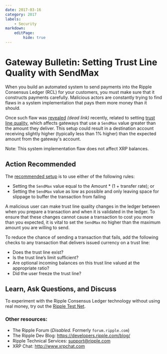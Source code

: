 ```yaml
---
date: 2017-03-16
category: 2017
labels:
    - Security
markdown:
    editPage:
        hide: true
---
```

# Gateway Bulletin: Setting Trust Line Quality with SendMax

When you build an automated system to send payments into the Ripple Consensus Ledger (RCL) for your customers, you must make sure that it constructs payments carefully. Malicious actors are constantly trying to find flaws in a system implementation that pays them more money than it should.

Once such flaw was [revealed](https://forum.ripple.com/viewtopic.php?f=1&t=18210) _(dead link)_ recently, related to setting [trust line quality](https://web.archive.org/web/20150422102043/https://wiki.ripple.com/Trust_line_quality), which affects gateways that use a `SendMax` value greater than the amount they deliver. This setup could result in a destination account receiving slightly higher (typically less than 1% higher) than the expected amount from the gateway's account.

Note: This system implementation flaw does not affect XRP balances.

## Action Recommended

The [recommended setup](https://xrpl.org/become-an-xrp-ledger-gateway.html#sending-payments-to-customers) is to use either of the following rules:

* Setting the `SendMax` value equal to the Amount * (1 + transfer rate); or
* Setting the `SendMax` value as low as possible and only leaving space for slippage to buffer the transaction from failing

A malicious user can make trust line quality changes in the ledger between when you prepare a transaction and when it is validated in the ledger. To ensure that these changes cannot cause a transaction to cost you more than you expected, it is vital to set the `SendMax` no higher than the maximum amount you are willing to send.

To reduce the chance of sending a transaction that fails, add the following checks to any transaction that delivers issued currency on a trust line:

* Does the trust line exist?
* Is the trust line’s limit sufficient?
* Are optional incoming balances on this trust line valued at the appropriate ratio?
* Did the user freeze the trust line?

## Learn, Ask Questions, and Discuss

To experiment with the Ripple Consensus Ledger technology without using real money, try out the [Ripple Test Net](https://xrpl.org/xrp-testnet-faucet.html).

### Other resources:

* The Ripple Forum (_Disabled._ Formerly `forum.ripple.com`)
* The Ripple Dev Blog: <https://developers.ripple.com/blog/>
* Ripple Technical Services: <support@ripple.com>
* XRP Chat: <http://www.xrpchat.com>
